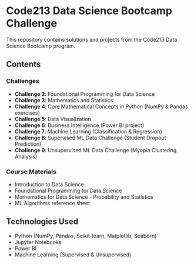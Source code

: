 # Code213 Data Science Bootcamp Challenge

This repository contains solutions and projects from the Code213 Data Science Bootcamp program.

## Contents

### Challenges
- **Challenge 2**: Foundational Programming for Data Science
- **Challenge 3**: Mathematics and Statistics
- **Challenge 4**: Core Mathematical Concepts in Python (NumPy & Pandas exercises)
- **Challenge 5**: Data Visualization
- **Challenge 6**: Business Intelligence (Power BI project)
- **Challenge 7**: Machine Learning (Classification & Regression)
- **Challenge 8**: Supervised ML Data Challenge (Student Dropout Prediction)
- **Challenge 9**: Unsupervised ML Data Challenge (Myopia Clustering Analysis)

### Course Materials
- Introduction to Data Science
- Foundational Programming for Data Science
- Mathematics for Data Science - Probability and Statistics
- ML Algorithms reference sheet

## Technologies Used
- Python (NumPy, Pandas, Scikit-learn, Matplotlib, Seaborn)
- Jupyter Notebooks
- Power BI
- Machine Learning (Supervised & Unsupervised)
